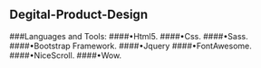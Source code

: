 ## Degital-Product-Design
###Languages and Tools:
####•Html5.
####•Css.
####•Sass.
####•Bootstrap Framework.
####•Jquery
####•FontAwesome.
####•NiceScroll.
####•Wow.
